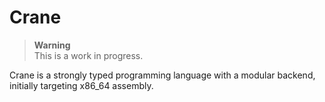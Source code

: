 # Crane

> **Warning**<br>
> This is a work in progress.<br>

Crane is a strongly typed programming language with a modular backend, initially targeting x86_64 assembly.
